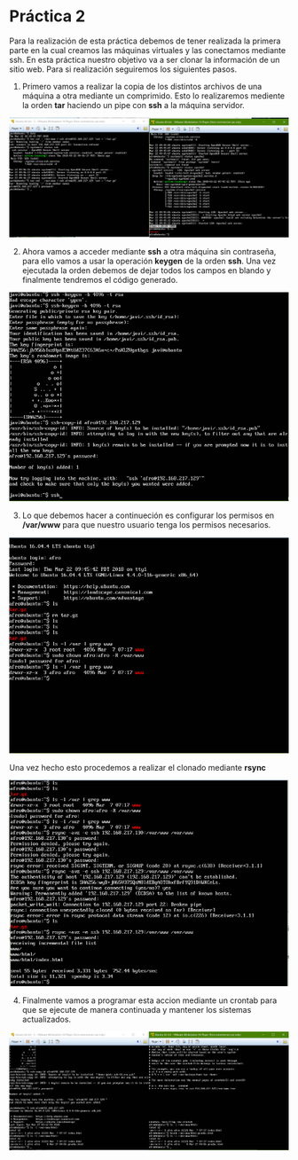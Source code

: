 # Práctica 2

Para la realización de esta práctica debemos de tener realizada la primera parte en la cual creamos las máquinas virtuales y las conectamos mediante ssh. En esta práctica nuestro objetivo va a ser clonar la información de un sitio web. Para si realización seguiremos los siguientes pasos.

1. Primero vamos a realizar la copia de los distintos archivos de una máquina a otra mediante un comprimido. Esto lo realizaremos mediente la orden **tar** haciendo un pipe con **ssh** a la máquina servidor.

![Proceso de instalación de los servicios](Captura.PNG "titulo")

2. Ahora vamos a acceder mediante **ssh** a otra máquina sin contraseña, para ello vamos a usar la operación **keygen** de la orden **ssh**. Una vez ejecutada la orden debemos de dejar todos los campos en blando y finalmente tendremos el código generado.

![Proceso de instalación de los servicios](Captura2.PNG "titulo")

3. Lo que debemos hacer a continueción es configurar los permisos en **/var/www**  para que nuestro usuario tenga los permisos necesarios.

![Proceso de instalación de los servicios](Captura4.PNG "titulo")

Una vez hecho esto procedemos a realizar el clonado mediante **rsync**

![Proceso de instalación de los servicios](Captura5.PNG "titulo")

4. Finalmente vamos a programar esta accion mediante un crontab para que se ejecute de manera continuada y mantener los sistemas actualizados.

![Proceso de instalación de los servicios](Captura6.PNG "titulo")
